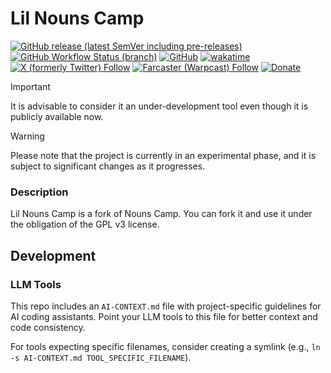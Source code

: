 # Lil Nouns Camp

[![GitHub release (latest SemVer including pre-releases)](https://img.shields.io/github/v/release/lilnouns/lilnouns-camp?include_prereleases)](https://github.com/lilnouns/lilnouns-camp/releases)
[![GitHub Workflow Status (branch)](https://img.shields.io/github/actions/workflow/status/lilnouns/lilnouns-camp/build.yml)](https://github.com/lilnouns/lilnouns-camp/actions/workflows/build.yml)
[![GitHub](https://img.shields.io/github/license/lilnouns/lilnouns-camp)](https://github.com/lilnouns/lilnouns-camp/blob/master/LICENSE)
[![wakatime](https://wakatime.com/badge/user/e5deb439-99d5-4eed-a6d9-8bbd124da45d/project/018cbc6b-6d46-4055-aa3e-bbb363752fdf.svg)](https://wakatime.com/badge/user/e5deb439-99d5-4eed-a6d9-8bbd124da45d/project/018cbc6b-6d46-4055-aa3e-bbb363752fdf)
[![X (formerly Twitter) Follow](https://img.shields.io/badge/follow-%40nekofar-ffffff?logo=x&style=flat)](https://x.com/nekofar)
[![Farcaster (Warpcast) Follow](https://img.shields.io/badge/follow-%40nekofar-855DCD.svg?logo=farcaster&logoColor=f5f5f5&style=flat)](https://warpcast.com/nekofar)
[![Donate](https://img.shields.io/badge/donate-nekofar.crypto-a2b9bc?logo=ethereum&logoColor=f5f5f5)](https://ud.me/nekofar.crypto)

> [!IMPORTANT]
> It is advisable to consider it an under-development tool even though it is publicly available now.

> [!WARNING]
> Please note that the project is currently in an experimental phase, and it is subject to significant changes as it
> progresses.

### Description

Lil Nouns Camp is a fork of Nouns Camp. You can fork it and use it under the obligation of the GPL v3 license. 

## Development

### LLM Tools

This repo includes an `AI-CONTEXT.md` file with project-specific guidelines for AI coding assistants. Point your LLM tools to this file for better context and code consistency.

For tools expecting specific filenames, consider creating a symlink (e.g., `ln -s AI-CONTEXT.md TOOL_SPECIFIC_FILENAME`).
